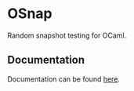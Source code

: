 # OSnap
Random snapshot testing for OCaml.

## Documentation
Documentation can be found [here](https://vch9.github.io/osnap/).
